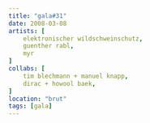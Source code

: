 ```yaml
---
title: "gala#31"
date: 2008-03-08
artists: [
    elektronischer wildschweinschutz,
    guenther rabl,
    myr 
]
collabs: [
    tim blechmann + manuel knapp,
    dirac + howool baek,
]
location: "brut"
tags: [gala]
---
```

